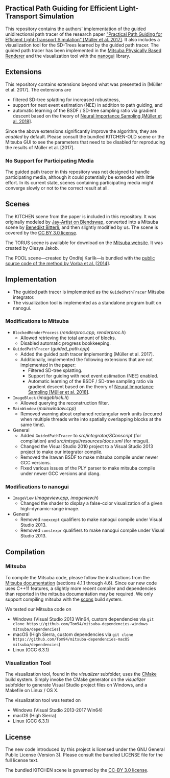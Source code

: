## Practical Path Guiding for Efficient Light-Transport Simulation

This repository contains the authors' implementation of the guided unidirectional path tracer of the research paper ["Practical Path Guiding for Efficient Light-Transport Simulation" [Müller et al. 2017]](https://tom94.net). It also includes a visualization tool for the SD-Trees learned by the guided path tracer. The guided path tracer has been implemented in the [Mitsuba Physically Based Renderer](http://mitsuba-renderer.org) and the visualization tool with the [nanogui](https://github.com/wjakob/nanogui) library.

## Extensions

This repository contains extensions beyond what was presented in [Müller et al. 2017].
The extensions are
- filtered SD-tree splatting for increased robustness,
- support for next event estimation (NEE) in addition to path guiding, and
- automatic learning of the BSDF / SD-tree sampling ratio via gradient descent based on the theory of [Neural Importance Sampling [Müller et al. 2018]](https://tom94.net).

Since the above extensions significantly improve the algorithm, they are *enabled* by default.
Please consult the bundled KITCHEN-OLD scene or the Mitsuba GUI to see the parameters that need to be disabled for reproducing the results of Müller et al. [2017].

### No Support for Participating Media

The guided path tracer in this repository was not designed to handle participating media, although it could potentially be extended with little effort. In its current state, scenes containing participating media might converge slowly or not to the correct result at all.

## Scenes

The KITCHEN scene from the paper is included in this repository. It was originally modeled by [Jay-Artist on Blendswap](http://www.blendswap.com/user/Jay-Artist), converted into a Mitsuba scene by [Benedikt Bitterli](https://benedikt-bitterli.me/resources/), and then slightly modified by us. The scene is covered by the [CC BY 3.0 license](https://creativecommons.org/licenses/by/3.0/).

The TORUS scene is available for download on the [Mitsuba website](http://mitsuba-renderer.org/download.html). It was created by Olesya Jakob.

The POOL scene—created by Ondřej Karlík—is bundled with the [public source code of the method by Vorba et al. [2014]](http://cgg.mff.cuni.cz/~jirka/papers/2014/olpm/index.htm).

## Implementation

- The guided path tracer is implemented as the `GuidedPathTracer` Mitsuba integrator.
- The visualization tool is implemented as a standalone program built on nanogui.

### Modifications to Mitsuba

- `BlockedRenderProcess` (*renderproc.cpp, renderproc.h*)
  - Allowed retrieving the total amount of blocks.
  - Disabled automatic progress bookkeeping.
- `GuidedPathTracer` (*guided_path.cpp*)
  - Added the guided path tracer implementing [Müller et al. 2017].
  - Additionally, implemented the following extensions that are not implemented in the paper:
    - Filtered SD-tree splatting.
    - Support for guiding with next event estimation (NEE) enabled.
    - Automatic learning of the BSDF / SD-tree sampling ratio via gradient descent based on the theory of [Neural Importance Sampling [Müller et al. 2018]](https://tom94.net).
- `ImageBlock` (*imageblock.h*)
  - Allowed querying the reconstruction filter.
- `MainWindow` (*mainwindow.cpp*)
  - Removed warning about orphaned rectangular work units (occured when multiple threads write into spatially overlapping blocks at the same time).
- General
  - Added `GuidedPathTracer` to *src/integrator/SConscript* (for compilation) and *src/mtsgui/resources/docs.xml* (for mtsgui).
  - Changed the Visual Studio 2010 project to a Visual Studio 2013 project to make our integrator compile.
  - Removed the Irawan BSDF to make mitsuba compile under newer GCC versions.
  - Fixed various issues of the PLY parser to make mitsuba compile under newer GCC versions and clang.

### Modifications to nanogui

- `ImageView` (*imageview.cpp, imageview.h*)
  - Changed the shader to display a false-color visualization of a given high-dynamic-range image.
- General
  - Removed `noexcept` qualifiers to make nanogui compile under Visual Studio 2013.
  - Removed `constexpr` qualifiers to make nanogui compile under Visual Studio 2013.

## Compilation

### Mitsuba

To compile the Mitsuba code, please follow the instructions from the [Mitsuba documentation](http://mitsuba-renderer.org/docs.html) (sections 4.1.1 through 4.6). Since our new code uses C++11 features, a slightly more recent compiler and dependencies than reported in the mitsuba documentation may be required. We only support compiling mitsuba with the [scons](https://www.scons.org) build system.

We tested our Mitsuba code on
- Windows (Visual Studio 2013 Win64, custom dependencies via `git clone https://github.com/Tom94/mitsuba-dependencies-windows mitsuba/dependencies`)
- macOS (High Sierra, custom dependencies via `git clone https://github.com/Tom94/mitsuba-dependencies-macOS mitsuba/dependencies`)
- Linux (GCC 6.3.1)

### Visualization Tool

The visualization tool, found in the *visualizer* subfolder, uses the [CMake](https://cmake.org/) build system. Simply invoke the CMake generator on the *visualizer* subfolder to generate Visual Studio project files on Windows, and a Makefile on Linux / OS X.

The visualization tool was tested on
- Windows (Visual Studio 2013-2017 Win64)
- macOS (High Sierra)
- Linux (GCC 6.3.1)

## License

The new code introduced by this project is licensed under the GNU General Public License (Version 3). Please consult the bundled LICENSE file for the full license text.

The bundled KITCHEN scene is governed by the [CC-BY 3.0 license](https://creativecommons.org/licenses/by/3.0/).
